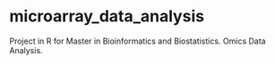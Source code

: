 # microarray_data_analysis
Project in R for Master in Bioinformatics and Biostatistics. Omics Data Analysis.
